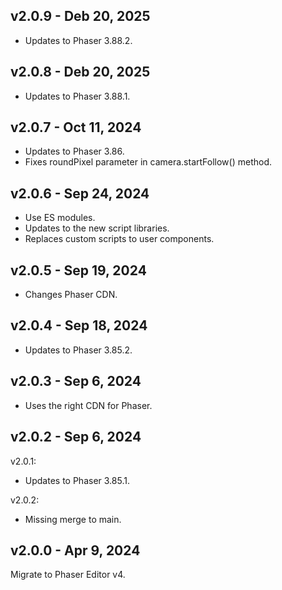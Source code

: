 ## v2.0.9 - Deb 20, 2025

* Updates to Phaser 3.88.2.

## v2.0.8 - Deb 20, 2025

* Updates to Phaser 3.88.1.

## v2.0.7 - Oct 11, 2024

* Updates to Phaser 3.86.
* Fixes roundPixel parameter in camera.startFollow() method.

## v2.0.6 - Sep 24, 2024

* Use ES modules.
* Updates to the new script libraries.
* Replaces custom scripts to user components.

## v2.0.5 - Sep 19, 2024

* Changes Phaser CDN.

## v2.0.4 - Sep 18, 2024

* Updates to Phaser 3.85.2.

## v2.0.3 - Sep 6, 2024

* Uses the right CDN for Phaser.

## v2.0.2 - Sep 6, 2024

v2.0.1:

* Updates to Phaser 3.85.1.

v2.0.2:

* Missing merge to main.

## v2.0.0 - Apr 9, 2024

Migrate to Phaser Editor v4.